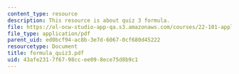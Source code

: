 ```yaml
---
content_type: resource
description: This resource is about quiz 3 formula.
file: https://ol-ocw-studio-app-qa.s3.amazonaws.com/courses/22-101-applied-nuclear-physics-fall-2006/43afe2317f6798ccee098ece75d8b9c1_formula_quiz3.pdf
file_type: application/pdf
parent_uid: ed0bcf94-ac8b-3e7d-6067-0cf680d45222
resourcetype: Document
title: formula_quiz3.pdf
uid: 43afe231-7f67-98cc-ee09-8ece75d8b9c1
---
```

